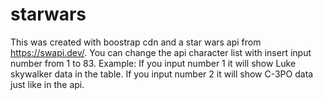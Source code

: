# starwars
This was created with boostrap cdn and a star wars api from https://swapi.dev/. You can change the api character list with insert input number from 1 to 83. 
Example: If you input number 1 it will show Luke skywalker data in the table. If you input number 2 it will show C-3PO data just like in the api.
